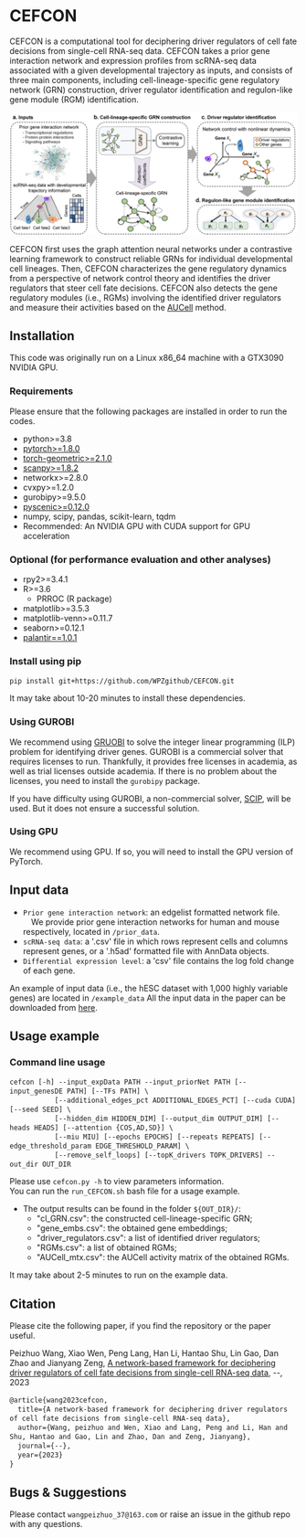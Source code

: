 # CEFCON

CEFCON is a computational tool for deciphering driver regulators of cell fate decisions from single-cell RNA-seq data.
CEFCON takes a prior gene interaction network and expression profiles from scRNA-seq data associated with a given 
developmental trajectory as inputs, and consists of three main components, including cell-lineage-specific gene 
regulatory network (GRN) construction, driver regulator identification and regulon-like gene module (RGM) identification.

![Overview.png](https://github.com/WPZgithub/CEFCON/blob/main/Overview.png)

CEFCON first uses the graph attention neural networks under a contrastive learning framework to construct reliable GRNs 
for individual developmental cell lineages. Then, CEFCON characterizes the gene regulatory dynamics from a perspective 
of network control theory and identifies the driver regulators that steer cell fate decisions. 
CEFCON also detects the gene regulatory modules (i.e., RGMs) involving the identified driver regulators and measure 
their activities based on the [AUCell](https://github.com/aertslab/AUCell) method. 

## Installation
This code was originally run on a Linux x86_64 machine with a GTX3090 NVIDIA GPU.
### Requirements
Please ensure that the following packages are installed in order to run the codes.
- python>=3.8
- [pytorch>=1.8.0](https://pytorch.org/get-started/locally/) 
- [torch-geometric>=2.1.0](https://pytorch-geometric.readthedocs.io/en/latest/notes/installation.html)
- [scanpy>=1.8.2](https://scanpy.readthedocs.io/en/stable/installation.html)
- networkx>=2.8.0
- cvxpy>=1.2.0
- gurobipy>=9.5.0
- [pyscenic>=0.12.0](https://pyscenic.readthedocs.io/en/latest/installation.html)
- numpy, scipy, pandas, scikit-learn, tqdm
- Recommended: An NVIDIA GPU with CUDA support for GPU acceleration
### Optional (for performance evaluation and other analyses)
- rpy2>=3.4.1
- R>=3.6
  - PRROC (R package)
- matplotlib>=3.5.3
- matplotlib-venn>=0.11.7
- seaborn>=0.12.1
- [palantir==1.0.1](https://github.com/dpeerlab/palantir)
### Install using pip
```
pip install git+https://github.com/WPZgithub/CEFCON.git
```
It may take about 10-20 minutes to install these dependencies.

### Using GUROBI

We recommend using [GRUOBI](https://www.gurobi.com/) to solve the integer linear programming (ILP) problem for identifying driver genes.
GUROBI is a commercial solver that requires licenses to run. Thankfully, it provides free licenses in academia, as well as trial
licenses outside academia. If there is no problem about the licenses, you need to install the
`gurobipy` package.

If you have difficulty using GUROBI, a non-commercial solver, [SCIP](https://www.scipopt.org/), will be used. But it does not ensure a successful solution.

### Using GPU

We recommend using GPU. If so, you will need to install the GPU version of PyTorch.

## Input data

- `Prior gene interaction network`: an edgelist formatted network file.\
&emsp;We provide prior gene interaction networks for human and mouse respectively, located in `/prior_data`.
- `scRNA-seq data`: a '.csv' file in which rows represent cells and columns represent genes, or a '.h5ad' formatted file with AnnData objects. 
- `Differential expression level`: a 'csv' file contains the log fold change of each gene.

An example of input data (i.e., the hESC dataset with 1,000 highly variable genes) are located in `/example_data`
All the input data in the paper can be downloaded from [here](https://zenodo.org/record/7564872). 

## Usage example
### Command line usage
```
cefcon [-h] --input_expData PATH --input_priorNet PATH [--input_genesDE PATH] [--TFs PATH] \
           [--additional_edges_pct ADDITIONAL_EDGES_PCT] [--cuda CUDA] [--seed SEED] \
           [--hidden_dim HIDDEN_DIM] [--output_dim OUTPUT_DIM] [--heads HEADS] [--attention {COS,AD,SD}] \
           [--miu MIU] [--epochs EPOCHS] [--repeats REPEATS] [--edge_threshold_param EDGE_THRESHOLD_PARAM] \
           [--remove_self_loops] [--topK_drivers TOPK_DRIVERS] --out_dir OUT_DIR
```
Please use `cefcon.py -h` to view parameters information. \
You can run the `run_CEFCON.sh` bash file for a usage example.

- The output results can be found in the folder `${OUT_DIR}/`:
    - "cl_GRN.csv": the constructed cell-lineage-specific GRN;
    - "gene_embs.csv": the obtained gene embeddings;
    - "driver_regulators.csv": a list of identified driver regulators;
    - "RGMs.csv": a list of obtained RGMs;
    - "AUCell_mtx.csv": the AUCell activity matrix of the obtained RGMs.

It may take about 2-5 minutes to run on the example data.

## Citation
Please cite the following paper, if you find the repository or the paper useful.

Peizhuo Wang, Xiao Wen, Peng Lang, Han Li, Hantao Shu, Lin Gao, Dan Zhao and Jianyang Zeng, [A network-based framework for deciphering driver regulators of cell fate decisions from single-cell RNA-seq data](https://github.com/WPZgithub/CEFCON), --, 2023 

```
@article{wang2023cefcon,
  title={A network-based framework for deciphering driver regulators of cell fate decisions from single-cell RNA-seq data},
  author={Wang, peizhuo and Wen, Xiao and Lang, Peng and Li, Han and Shu, Hantao and Gao, Lin and Zhao, Dan and Zeng, Jianyang},
  journal={--},
  year={2023}
}
```

## Bugs & Suggestions
Please contact `wangpeizhuo_37@163.com` or raise an issue in the github repo with any questions.
